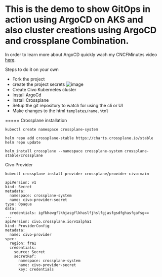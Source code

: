 # This is the demo to show GitOps in action using ArgoCD on AKS and also cluster creations using ArgoCD and crossplane Combination. 

In order to learn more about ArgoCD quickly wach my CNCFMinutes video [here](https://youtu.be/2B3qcyCcBXs).


Steps to do it on your own 

- Fork the project 
- create the project secrets 
![image](https://user-images.githubusercontent.com/8190114/152713162-6faf5632-4355-4bff-b03a-4afd102b89ef.png)
- Create Civo Kubernetes cluster 
- Install ArgoCd
- Install Crossplane
- Setup the git repository to watch for using the cli or UI 
- Make changes to the html `templates/name.html`


=====
Crossplane installation 

```
kubectl create namespace crossplane-system

helm repo add crossplane-stable https://charts.crossplane.io/stable
helm repo update

helm install crossplane --namespace crossplane-system crossplane-stable/crossplane
```

Civo Provider

```
kubectl crossplane install provider crossplane/provider-civo:main

```

```
apiVersion: v1
kind: Secret
metadata:
  namespace: crossplane-system
  name: civo-provider-secret
type: Opaque
data:
  credentials: igfkhawgflkhjasgflkhaslfjhslfgjasfgsdfghasfgafsg==
---
apiVersion: civo.crossplane.io/v1alpha1
kind: ProviderConfig
metadata:
  name: civo-provider
spec:
  region: fra1
  credentials:
    source: Secret
    secretRef:
      namespace: crossplane-system
      name: civo-provider-secret
      key: credentials

```
